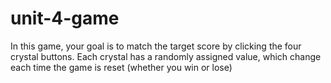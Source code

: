# unit-4-game
In this game, your goal is to match the target score by clicking the four crystal buttons.  Each crystal has a randomly assigned value, which change each time the game is reset (whether you win or lose)